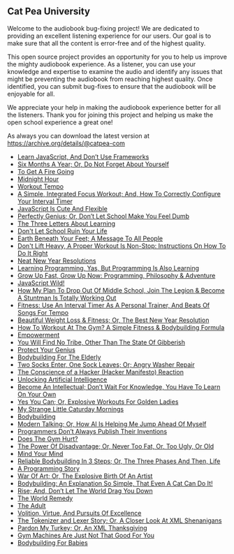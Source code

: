 Cat Pea University
---

Welcome to the audiobook bug-fixing project! We are dedicated to providing an excellent listening experience for our users. Our goal is to make sure that all the content is error-free and of the highest quality.

This open source project provides an opportunity for you to help us improve the mighty audiobook experience. As a listener, you can use your knowledge and expertise to examine the audio and identify any issues that might be preventing the audiobook from reaching highest quality. Once identified, you can submit bug-fixes to ensure that the audiobook will be enjoyable for all.

We appreciate your help in making the audiobook experience better for all the listeners. Thank you for joining this project and helping us make the open school experience a great one!

As always you can download the latest version at https://archive.org/details/@catpea-com

- [Learn JavaScript, And Don’t Use Frameworks](docs/poem-1778.mp3)
- [Six Months A Year; Or, Do Not Forget About Yourself](docs/poem-1777.mp3)
- [To Get A Fire Going](docs/poem-1776.mp3)
- [Midnight Hour](docs/poem-1775.mp3)
- [Workout Tempo](docs/poem-1774.mp3)
- [A Simple, Integrated Focus Workout; And, How To Correctly Configure Your Interval Timer](docs/poem-1773.mp3)
- [JavaScript Is Cute And Flexible](docs/poem-1772.mp3)
- [Perfectly Genius; Or, Don’t Let School Make You Feel Dumb](docs/poem-1771.mp3)
- [The Three Letters About Learning](docs/poem-1770.mp3)
- [Don't Let School Ruin Your Life](docs/poem-1769.mp3)
- [Earth Beneath Your Feet; A Message To All People](docs/poem-1768.mp3)
- [Don't Lift Heavy, A Proper Workout Is Non-Stop: Instructions On How To Do It Right](docs/poem-1767.mp3)
- [Neat New Year Resolutions](docs/poem-1766.mp3)
- [Learning Programming, Yas, But Programming Is Also Learning](docs/poem-1765.mp3)
- [Grow Up Fast, Grow Up Now: Programming, Philosophy & Adventure](docs/poem-1764.mp3)
- [JavaScript Wild!](docs/poem-1763.mp3)
- [How My Plan To Drop Out Of Middle School, Join The Legion & Become A Stuntman Is Totally Working Out](docs/poem-1762.mp3)
- [Fitness: Use An Interval Timer As A Personal Trainer, And Beats Of Songs For Tempo](docs/poem-1761.mp3)
- [Beautiful Weight Loss & Fitness; Or, The Best New Year Resolution](docs/poem-1760.mp3)
- [How To Workout At The Gym? A Simple Fitness & Bodybuilding Formula](docs/poem-1759.mp3)
- [Empowerment](docs/poem-1758.mp3)
- [You Will Find No Tribe, Other Than The State Of Gibberish](docs/poem-1757.mp3)
- [Protect Your Genius](docs/poem-1756.mp3)
- [Bodybuilding For The Elderly](docs/poem-1755.mp3)
- [Two Socks Enter, One Sock Leaves; Or; Angry Washer Repair](docs/poem-1754.mp3)
- [The Conscience of a Hacker (Hacker Manifesto) Reaction](docs/poem-1753.mp3)
- [Unlocking Artificial Intelligence](docs/poem-1752.mp3)
- [Become An Intellectual; Don’t Wait For Knowledge, You Have To Learn On Your Own](docs/poem-1751.mp3)
- [Yes You Can; Or, Explosive Workouts For Golden Ladies](docs/poem-1750.mp3)
- [My Strange Little Caturday Mornings](docs/poem-1749.mp3)
- [Bodybuilding](docs/poem-1748.mp3)
- [Modern Talking; Or, How AI Is Helping Me Jump Ahead Of Myself](docs/poem-1747.mp3)
- [Programmers Don’t Always Publish Their Inventions](docs/poem-1746.mp3)
- [Does The Gym Hurt?](docs/poem-1745.mp3)
- [The Power Of Disadvantage; Or, Never Too Fat, Or, Too Ugly, Or Old](docs/poem-1744.mp3)
- [Mind Your Mind](docs/poem-1743.mp3)
- [Reliable Bodybuilding In 3 Steps; Or, The Three Phases And Then, Life](docs/poem-1742.mp3)
- [A Programming Story](docs/poem-1741.mp3)
- [War Of Art; Or, The Explosive Birth Of An Artist](docs/poem-1740.mp3)
- [Bodybuilding: An Explanation So Simple, That Even A Cat Can Do It!](docs/poem-1739.mp3)
- [Rise; And, Don’t Let The World Drag You Down](docs/poem-1738.mp3)
- [The World Remedy](docs/poem-1737.mp3)
- [The Adult](docs/poem-1736.mp3)
- [Volition, Virtue, And Pursuits Of Excellence](docs/poem-1735.mp3)
- [The Tokenizer and Lexer Story; Or, A Closer Look At XML Shenanigans](docs/poem-1734.mp3)
- [Pardon My Turkey; Or, An XML Thanksgiving](docs/poem-1733.mp3)
- [Gym Machines Are Just Not That Good For You](docs/poem-1732.mp3)
- [Bodybuilding For Babies](docs/poem-1731.mp3)

